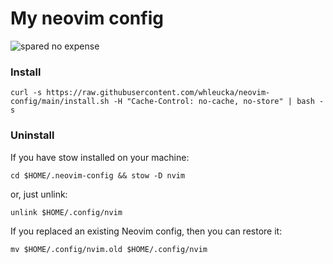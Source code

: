 # My neovim config
<img src="https://media.tenor.com/ETW2DDjY6z0AAAAd/spared-no-expense-jurassic-park.gif" alt='spared no expense'>

### Install
```
curl -s https://raw.githubusercontent.com/whleucka/neovim-config/main/install.sh -H "Cache-Control: no-cache, no-store" | bash -s
```

### Uninstall
If you have stow installed on your machine:
```
cd $HOME/.neovim-config && stow -D nvim
```
or, just unlink:
```
unlink $HOME/.config/nvim
```

If you replaced an existing Neovim config, then you can restore it:
```
mv $HOME/.config/nvim.old $HOME/.config/nvim
```
